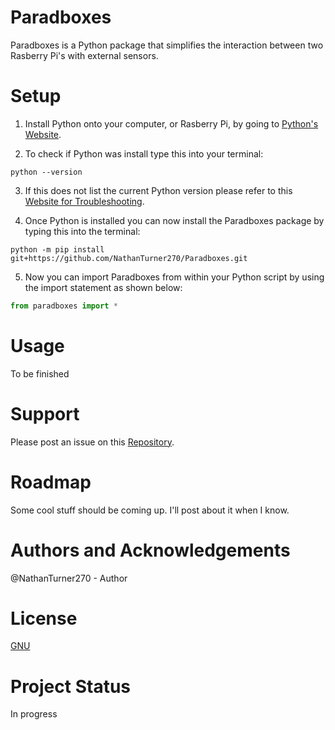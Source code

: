 # Paradboxes
Paradboxes is a Python package that simplifies the interaction between two Rasberry Pi's with external sensors.

# Setup
1. Install Python onto your computer, or Rasberry Pi, by going to [Python's Website](https://www.python.org/downloads/).

2. To check if Python was install type this into your terminal:
~~~shell
python --version
~~~

3. If this does not list the current Python version please refer to this [Website for Troubleshooting](https://www.pythoncentral.io/add-python-to-path-python-is-not-recognized-as-an-internal-or-external-command/).

4. Once Python is installed you can now install the Paradboxes package by typing this into the terminal:
~~~shell
python -m pip install git+https://github.com/NathanTurner270/Paradboxes.git
~~~

5. Now you can import Paradboxes from within your Python script by using the import statement as shown below:
~~~python
from paradboxes import *
~~~

# Usage

To be finished

# Support

Please post an issue on this [Repository](https://github.com/NathanTurner270/Paradboxes/issues).

# Roadmap
Some cool stuff should be coming up. I'll post about it when I know.

# Authors and Acknowledgements
@NathanTurner270 - Author

# License
[GNU](https://choosealicense.com/licenses/gpl-3.0/)

# Project Status
In progress
